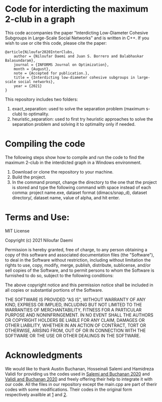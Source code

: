 # Code for interdicting the maximum 2-club in a graph

This code accompanies the paper "Interdicting Low-Diameter Cohesive Subgroups in
Large-Scale Social Networks" and is written in C++. If you wish to use or cite this code, please cite the paper:


	@article{Niloufar2020InterClubs,
		author = {Niloufar Daemi and Juan S. Borrero and Balabhaskar Balasundaram},
		journal = {INFORMS Journal on Optimization},
		month = {August},
		note = {Accepted for publication.},
		title = {Interdicting low-diameter cohesive subgroups in large-scale social networks},
		year = {2021}
	}
  
  
This repository includes two folders:

1. exact_separation: used to solve the separation problem (maximum s-club) to optimality.
2. heuristic_separation: used to first try heuristic approaches to solve the separation problem and solving it to optimality only if needed.


# Compiling the code

The following steps show how to compile and run the code to find the maximum 2-club in the interdicted graph in a Windows environment.

1. Download or clone the repository to your machine.
2. Build the project.
3. In the command prompt, change the directory to the one that the project is stored and type the following command with space instead of each comma: project name.exe, dataset format (dimacs/snap_d), dataset directory/, dataset name, value of alpha, and hit enter.



# Terms and Use:

MIT License

Copyright (c) 2021 Niloufar Daemi

Permission is hereby granted, free of charge, to any person obtaining a copy
of this software and associated documentation files (the "Software"), to deal
in the Software without restriction, including without limitation the rights
to use, copy, modify, merge, publish, distribute, sublicense, and/or sell
copies of the Software, and to permit persons to whom the Software is
furnished to do so, subject to the following conditions:

The above copyright notice and this permission notice shall be included in all
copies or substantial portions of the Software.

THE SOFTWARE IS PROVIDED "AS IS", WITHOUT WARRANTY OF ANY KIND, EXPRESS OR
IMPLIED, INCLUDING BUT NOT LIMITED TO THE WARRANTIES OF MERCHANTABILITY,
FITNESS FOR A PARTICULAR PURPOSE AND NONINFRINGEMENT. IN NO EVENT SHALL THE
AUTHORS OR COPYRIGHT HOLDERS BE LIABLE FOR ANY CLAIM, DAMAGES OR OTHER
LIABILITY, WHETHER IN AN ACTION OF CONTRACT, TORT OR OTHERWISE, ARISING FROM,
OUT OF OR IN CONNECTION WITH THE SOFTWARE OR THE USE OR OTHER DEALINGS IN THE
SOFTWARE.



# Acknowledgments

We would like to thank Austin Buchanan, Hosseinali Salemi and Hamidreza Validi for providing
us the codes used in [Salemi and Buchanan 2020](https://link.springer.com/article/10.1007/s12532-020-00175-6) and [Validi and Buchanan 2020](https://pubsonline.informs.org/doi/abs/10.1287/ijoc.2019.0914) and freely offering their help
to integrate it with our code. All the files in our repository except the main.cpp are part of therir codes with some modifications. Their codes in the original form respectively availble at [1](https://github.com/halisalemi/ParsimoniousKClub) and [2](https://github.com/hamidrezavalidi/The-Optimal-Design-of-Low-Latency-Virtual-Backbones).

